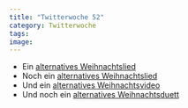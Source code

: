 ```yaml
---
title: "Twitterwoche 52"
category: Twitterwoche
tags: 
image: 
---
```


* Ein [alternatives Weihnachtslied](http://www.tagesschau.de/schlusslicht/weihnachtshitparade100.html)
* Noch ein [alternatives Weihnachtslied](http://www.spreeblick.com/2009/12/22/jingle-bells-indian-remix/)
* Und ein [alternatives Weihnachtsvideo](http://ugsmag.com/2009/12/the-chicharones-straight-out-of-noggin-video/)
* Und noch ein [alternatives Weihnachtsduett](http://www.youtube.com/watch?v=5MIoXIC0Bvo)

  

